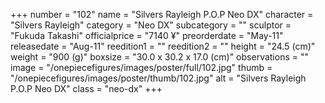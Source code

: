 +++
number = "102"
name = "Silvers Rayleigh P.O.P Neo DX"
character = "Silvers Rayleigh"
category = "Neo DX"
subcategory = ""
sculptor = "Fukuda Takashi"
officialprice = "7140 ¥"
preorderdate = "May-11"
releasedate = "Aug-11"
reedition1 = ""
reedition2 = ""
height = "24.5 (cm)"
weight = "900 (g)"
boxsize = "30.0 x 30.2 x 17.0 (cm)"
observations = ""
image = "/onepiecefigures/images/poster/full/102.jpg"
thumb = "/onepiecefigures/images/poster/thumb/102.jpg"
alt = "Silvers Rayleigh P.O.P Neo DX"
class = "neo-dx"
+++
